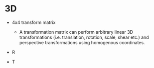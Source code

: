 # 3D

- 4x4 transform matrix 
  - A transformation matrix can perform arbitrary linear 3D transformations (i.e. translation, rotation, scale, shear etc.) and perspective transformations using homogenous coordinates.

- R
- T
